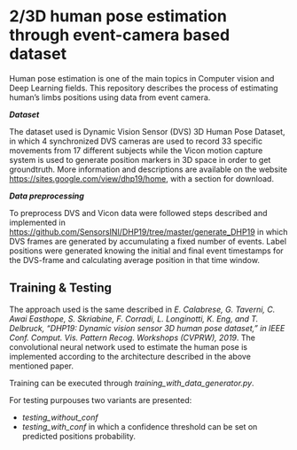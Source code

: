 # 2/3D human pose estimation through event-camera based dataset

Human pose estimation is one of the main topics in Computer vision and Deep Learning fields. This repository describes the process of estimating human’s limbs positions using data from event camera.

***Dataset***

The dataset used is Dynamic Vision Sensor (DVS) 3D Human Pose Dataset, in which 4 synchronized DVS cameras are used to record 33 specific movements from 17 different subjects while the Vicon motion capture system is used to generate position markers in 3D space in order to get groundtruth. More information and descriptions are available on the website https://sites.google.com/view/dhp19/home, with a section for download.

***Data preprocessing***

To preprocess DVS and Vicon data were followed steps described and implemented in https://github.com/SensorsINI/DHP19/tree/master/generate_DHP19 in which DVS frames are generated by accumulating a fixed number of events. Label positions were generated knowing the initial and final event timestamps for the DVS-frame and calculating average position in that time window.

## Training & Testing 

The approach used is the same described in *E. Calabrese, G. Taverni, C. Awai Easthope, S. Skriabine, F. Corradi, L. Longinotti, K. Eng, and T. Delbruck, “DHP19: Dynamic
vision sensor 3D human pose dataset,” in IEEE Conf. Comput. Vis. Pattern Recog. Workshops (CVPRW), 2019*.
The convolutional neural network used to estimate the human pose is implemented according to the architecture described in the above mentioned paper.

Training can be executed through *training_with_data_generator.py*.

For testing purpouses two variants are presented:

- *testing_without_conf* 
- *testing_with_conf* in which a confidence threshold can be set on predicted positions probability.
